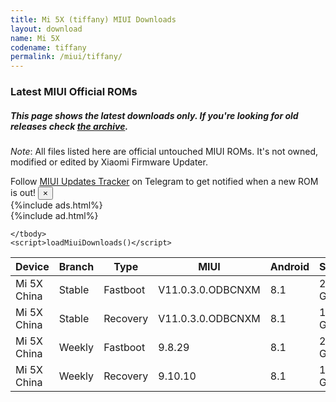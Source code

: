 ```yaml
---
title: Mi 5X (tiffany) MIUI Downloads
layout: download
name: Mi 5X
codename: tiffany
permalink: /miui/tiffany/
---
```

### Latest MIUI Official ROMs
##### This page shows the latest downloads only. If you're looking for old releases check [the archive](/archive/miui/tiffany/).
*Note*: All files listed here are official untouched MIUI ROMs. It's not owned, modified or edited by Xiaomi Firmware Updater.

<div class="alert alert-primary alert-dismissible fade show" role="alert">
    Follow <a href="https://t.me/MIUIUpdatesTracker" class="alert-link">MIUI Updates Tracker</a> on Telegram to get notified when a new ROM is out!
    <button type="button" class="close" data-dismiss="alert" aria-label="Close">
        <span aria-hidden="true">&times;</span>
    </button>
</div>
{%include ads.html%}
<div class="table-responsive-md" id="table-wrapper">
{%include ad.html%}
<table id="miui" class="display dt-responsive compact table table-striped table-hover table-sm">
    <thead class="thead-dark">
        <tr>
            <th data-ref="device">Device</th>
            <th data-ref="branch">Branch</th>
            <th data-ref="type">Type</th>
            <th data-ref="miui">MIUI</th>
            <th data-ref="android">Android</th>
            <th data-ref="size">Size</th>
            <th data-ref="size">Date</th>
            <th data-ref="link">Link</th>
        </tr>
    </thead>
    <tbody>
    <tr><td>Mi 5X China</td><td>Stable</td><td>Fastboot</td><td>V11.0.3.0.ODBCNXM</td><td>8.1</td><td>2.1 GB</td><td>2019-11-27</td><td><a href="/miui/tiffany/stable/V11.0.3.0.ODBCNXM/">Download</a></td></tr>
<tr><td>Mi 5X China</td><td>Stable</td><td>Recovery</td><td>V11.0.3.0.ODBCNXM</td><td>8.1</td><td>1.7 GB</td><td>2019-11-27</td><td><a href="/miui/tiffany/stable/V11.0.3.0.ODBCNXM/">Download</a></td></tr>
<tr><td>Mi 5X China</td><td>Weekly</td><td>Fastboot</td><td>9.8.29</td><td>8.1</td><td>2.3 GB</td><td>2019-08-29</td><td><a href="/miui/tiffany/weekly/9.8.29/">Download</a></td></tr>
<tr><td>Mi 5X China</td><td>Weekly</td><td>Recovery</td><td>9.10.10</td><td>8.1</td><td>1.6 GB</td><td>2019-10-10</td><td><a href="/miui/tiffany/weekly/9.10.10/">Download</a></td></tr>

    </tbody>
    <script>loadMiuiDownloads()</script>
</table>
</div>
